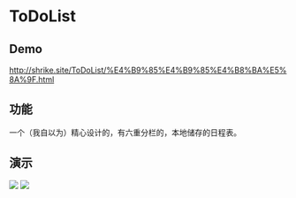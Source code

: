# ToDoList  
Demo
-------------------------
<http://shrike.site/ToDoList/%E4%B9%85%E4%B9%85%E4%B8%BA%E5%8A%9F.html>  

功能
-------------------------
一个（我自以为）精心设计的，有六重分栏的，本地储存的日程表。  

演示
-------------------------
[![](http://shrike.site/pic/DetailDay.jpg)](http://shrike.site/pic/DetailDay.jpg)
[![](http://shrike.site/pic/BigWeek.jpg)](http://shrike.site/pic/BigWeek.jpg)
